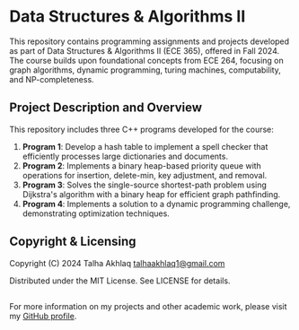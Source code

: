 # Data Structures & Algorithms II

This repository contains programming assignments and projects developed as part of Data Structures & Algorithms II (ECE 365), offered in Fall 2024. The course builds upon foundational concepts from ECE 264, focusing on graph algorithms, dynamic programming, turing machines, computability, and NP-completeness.

## Project Description and Overview

This repository includes three C++ programs developed for the course:

1. **Program 1**: Develop a hash table to implement a spell checker that efficiently processes large dictionaries and documents.
2. **Program 2**: Implements a binary heap-based priority queue with operations for insertion, delete-min, key adjustment, and removal.
3. **Program 3**: Solves the single-source shortest-path problem using Dijkstra's algorithm with a binary heap for efficient graph pathfinding.
4. **Program 4**: Implements a solution to a dynamic programming challenge, demonstrating optimization techniques.

## Copyright & Licensing

Copyright (C) 2024 Talha Akhlaq <talhaakhlaq1@gmail.com>

Distributed under the MIT License. See LICENSE for details.
##

For more information on my projects and other academic work, please visit my [GitHub profile](https://github.com/TalhaAkhlaq).
